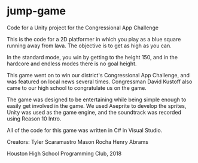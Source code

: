 # jump-game
Code for a Unity project for the Congressional App Challenge

This is the code for a 2D platformer in which you play as a blue square running away from lava. The objective is to get 
as high as you can.

In the standard mode, you win by getting to the height 150, and in the hardcore and endless modes there is no goal height.

This game went on to win our district's Congressional App Challenge, and was featured on local news several times.
Congressman David Kustoff also came to our high school to congratulate us on the game.

The game was designed to be entertaining while being simple enough to easily get involved in the game. We used
Aseprite to develop the sprites, Unity was used as the game engine, and the soundtrack was recorded using Reason 10
Intro.

All of the code for this game was written in C# in Visual Studio.

Creators:
Tyler Scaramastro
Mason Rocha
Henry Abrams

Houston High School Programming Club, 2018
